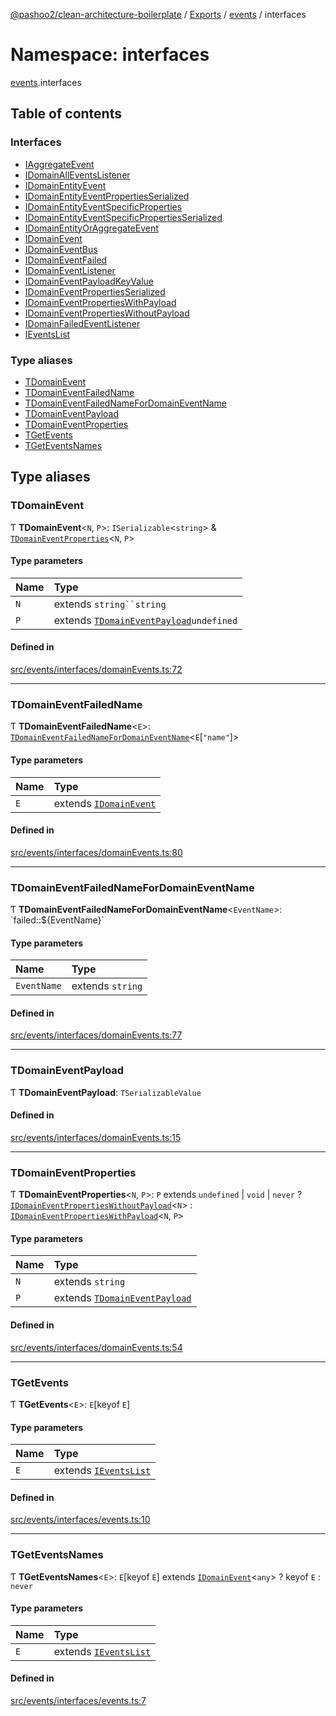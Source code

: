[@pashoo2/clean-architecture-boilerplate](../README.md) / [Exports](../modules.md) / [events](events.md) / interfaces

# Namespace: interfaces

[events](events.md).interfaces

## Table of contents

### Interfaces

- [IAggregateEvent](../interfaces/events.interfaces.iaggregateevent.md)
- [IDomainAllEventsListener](../interfaces/events.interfaces.idomainalleventslistener.md)
- [IDomainEntityEvent](../interfaces/events.interfaces.idomainentityevent.md)
- [IDomainEntityEventPropertiesSerialized](../interfaces/events.interfaces.idomainentityeventpropertiesserialized.md)
- [IDomainEntityEventSpecificProperties](../interfaces/events.interfaces.idomainentityeventspecificproperties.md)
- [IDomainEntityEventSpecificPropertiesSerialized](../interfaces/events.interfaces.idomainentityeventspecificpropertiesserialized.md)
- [IDomainEntityOrAggregateEvent](../interfaces/events.interfaces.idomainentityoraggregateevent.md)
- [IDomainEvent](../interfaces/events.interfaces.idomainevent.md)
- [IDomainEventBus](../interfaces/events.interfaces.idomaineventbus.md)
- [IDomainEventFailed](../interfaces/events.interfaces.idomaineventfailed.md)
- [IDomainEventListener](../interfaces/events.interfaces.idomaineventlistener.md)
- [IDomainEventPayloadKeyValue](../interfaces/events.interfaces.idomaineventpayloadkeyvalue.md)
- [IDomainEventPropertiesSerialized](../interfaces/events.interfaces.idomaineventpropertiesserialized.md)
- [IDomainEventPropertiesWithPayload](../interfaces/events.interfaces.idomaineventpropertieswithpayload.md)
- [IDomainEventPropertiesWithoutPayload](../interfaces/events.interfaces.idomaineventpropertieswithoutpayload.md)
- [IDomainFailedEventListener](../interfaces/events.interfaces.idomainfailedeventlistener.md)
- [IEventsList](../interfaces/events.interfaces.ieventslist.md)

### Type aliases

- [TDomainEvent](events.interfaces.md#tdomainevent)
- [TDomainEventFailedName](events.interfaces.md#tdomaineventfailedname)
- [TDomainEventFailedNameForDomainEventName](events.interfaces.md#tdomaineventfailednamefordomaineventname)
- [TDomainEventPayload](events.interfaces.md#tdomaineventpayload)
- [TDomainEventProperties](events.interfaces.md#tdomaineventproperties)
- [TGetEvents](events.interfaces.md#tgetevents)
- [TGetEventsNames](events.interfaces.md#tgeteventsnames)

## Type aliases

### TDomainEvent

Ƭ **TDomainEvent**<`N`, `P`\>: `ISerializable`<`string`\> & [`TDomainEventProperties`](events.interfaces.md#tdomaineventproperties)<`N`, `P`\>

#### Type parameters

| Name | Type |
| :------ | :------ |
| `N` | extends `string``string` |
| `P` | extends [`TDomainEventPayload`](events.interfaces.md#tdomaineventpayload)`undefined` |

#### Defined in

[src/events/interfaces/domainEvents.ts:72](https://github.com/pashoo2/clean-architecture-boilerplate/blob/914ff8c/src/events/interfaces/domainEvents.ts#L72)

___

### TDomainEventFailedName

Ƭ **TDomainEventFailedName**<`E`\>: [`TDomainEventFailedNameForDomainEventName`](events.interfaces.md#tdomaineventfailednamefordomaineventname)<`E`[``"name"``]\>

#### Type parameters

| Name | Type |
| :------ | :------ |
| `E` | extends [`IDomainEvent`](../interfaces/events.interfaces.idomainevent.md) |

#### Defined in

[src/events/interfaces/domainEvents.ts:80](https://github.com/pashoo2/clean-architecture-boilerplate/blob/914ff8c/src/events/interfaces/domainEvents.ts#L80)

___

### TDomainEventFailedNameForDomainEventName

Ƭ **TDomainEventFailedNameForDomainEventName**<`EventName`\>: \`failed::${EventName}\`

#### Type parameters

| Name | Type |
| :------ | :------ |
| `EventName` | extends `string` |

#### Defined in

[src/events/interfaces/domainEvents.ts:77](https://github.com/pashoo2/clean-architecture-boilerplate/blob/914ff8c/src/events/interfaces/domainEvents.ts#L77)

___

### TDomainEventPayload

Ƭ **TDomainEventPayload**: `TSerializableValue`

#### Defined in

[src/events/interfaces/domainEvents.ts:15](https://github.com/pashoo2/clean-architecture-boilerplate/blob/914ff8c/src/events/interfaces/domainEvents.ts#L15)

___

### TDomainEventProperties

Ƭ **TDomainEventProperties**<`N`, `P`\>: `P` extends `undefined` \| `void` \| `never` ? [`IDomainEventPropertiesWithoutPayload`](../interfaces/events.interfaces.idomaineventpropertieswithoutpayload.md)<`N`\> : [`IDomainEventPropertiesWithPayload`](../interfaces/events.interfaces.idomaineventpropertieswithpayload.md)<`N`, `P`\>

#### Type parameters

| Name | Type |
| :------ | :------ |
| `N` | extends `string` |
| `P` | extends [`TDomainEventPayload`](events.interfaces.md#tdomaineventpayload) |

#### Defined in

[src/events/interfaces/domainEvents.ts:54](https://github.com/pashoo2/clean-architecture-boilerplate/blob/914ff8c/src/events/interfaces/domainEvents.ts#L54)

___

### TGetEvents

Ƭ **TGetEvents**<`E`\>: `E`[keyof `E`]

#### Type parameters

| Name | Type |
| :------ | :------ |
| `E` | extends [`IEventsList`](../interfaces/events.interfaces.ieventslist.md) |

#### Defined in

[src/events/interfaces/events.ts:10](https://github.com/pashoo2/clean-architecture-boilerplate/blob/914ff8c/src/events/interfaces/events.ts#L10)

___

### TGetEventsNames

Ƭ **TGetEventsNames**<`E`\>: `E`[keyof `E`] extends [`IDomainEvent`](../interfaces/events.interfaces.idomainevent.md)<`any`\> ? keyof `E` : `never`

#### Type parameters

| Name | Type |
| :------ | :------ |
| `E` | extends [`IEventsList`](../interfaces/events.interfaces.ieventslist.md) |

#### Defined in

[src/events/interfaces/events.ts:7](https://github.com/pashoo2/clean-architecture-boilerplate/blob/914ff8c/src/events/interfaces/events.ts#L7)
